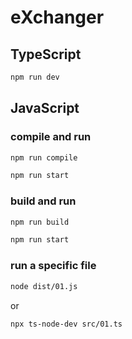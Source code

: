# eXchanger

## TypeScript

```bash
npm run dev
```

## JavaScript

### compile and run

```bash
npm run compile

npm run start
```

### build and run

```bash
npm run build

npm run start
```

### run a specific file

```bash
node dist/01.js
```

or

```bash
npx ts-node-dev src/01.ts
```

